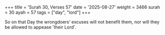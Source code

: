 +++
title = 'Surah 30, Verses 57'
date = '2025-08-27'
weight = 3466
surah = 30
ayah = 57
tags = ["day", "lord"]
+++

So on that Day the wrongdoers’ excuses will not benefit them, nor will they be allowed to appease ˹their Lord˺.